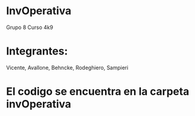 # InvOperativa
Grupo 8 
  Curso 4k9
# Integrantes: 
 Vicente,
 Avallone, 
 Behncke, 
 Rodeghiero, 
 Sampieri

# El codigo se encuentra en la carpeta invOperativa
